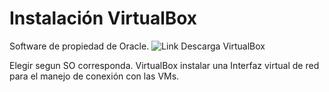 # Instalación VirtualBox

Software de propiedad de Oracle.
![Link Descarga VirtualBox](https://www.virtualbox.org/wiki/Downloads)

Elegir segun SO corresponda.
VirtualBox instalar una Interfaz virtual de red para el manejo de conexión con las VMs.
